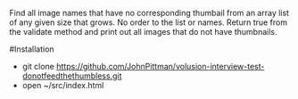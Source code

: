 Find all image names that have no corresponding thumbail from an array list of any given size that grows. No order to the list or names. Return true from the validate method and print out all images that do not have thumbnails.

#Installation

- git clone https://github.com/JohnPittman/volusion-interview-test-donotfeedthethumbless.git
- open ~/src/index.html